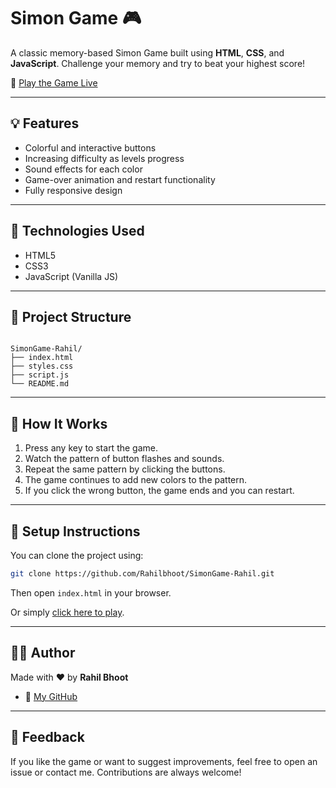 # Simon Game 🎮

A classic memory-based Simon Game built using **HTML**, **CSS**, and **JavaScript**. Challenge your memory and try to beat your highest score!

🔗 [Play the Game Live](https://simongame-rahil.netlify.app/)

---

## 💡 Features

- Colorful and interactive buttons
- Increasing difficulty as levels progress
- Sound effects for each color
- Game-over animation and restart functionality
- Fully responsive design

---

## 🚀 Technologies Used

- HTML5
- CSS3
- JavaScript (Vanilla JS)

---

## 📁 Project Structure

```

SimonGame-Rahil/
├── index.html
├── styles.css
├── script.js
└── README.md

````

---

## 🧠 How It Works

1. Press any key to start the game.
2. Watch the pattern of button flashes and sounds.
3. Repeat the same pattern by clicking the buttons.
4. The game continues to add new colors to the pattern.
5. If you click the wrong button, the game ends and you can restart.

---

## 🔧 Setup Instructions

You can clone the project using:

```bash
git clone https://github.com/Rahilbhoot/SimonGame-Rahil.git
````

Then open `index.html` in your browser.

Or simply [click here to play](https://simongame-rahil.netlify.app/).

---

## 🙋‍♂️ Author

Made with ❤️ by **Rahil Bhoot**

* 🔗 [My GitHub](https://github.com/Rahilbhoot)

---

## 💬 Feedback

If you like the game or want to suggest improvements, feel free to open an issue or contact me. Contributions are always welcome!

```
